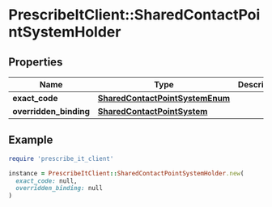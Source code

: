 # PrescribeItClient::SharedContactPointSystemHolder

## Properties

| Name | Type | Description | Notes |
| ---- | ---- | ----------- | ----- |
| **exact_code** | [**SharedContactPointSystemEnum**](SharedContactPointSystemEnum.md) |  | [optional] |
| **overridden_binding** | [**SharedContactPointSystem**](SharedContactPointSystem.md) |  | [optional] |

## Example

```ruby
require 'prescribe_it_client'

instance = PrescribeItClient::SharedContactPointSystemHolder.new(
  exact_code: null,
  overridden_binding: null
)
```

